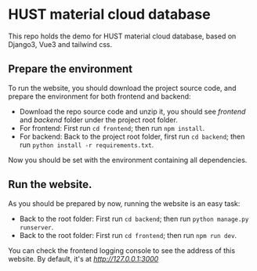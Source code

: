 # HUST material cloud database

This repo holds the demo for HUST material cloud database, based on Django3, Vue3 and tailwind css.

## Prepare the environment

To run the website, you should download the project source code, and prepare the environment for both frontend and backend:

- Download the repo source code and unzip it, you should see *frontend* and *backend* folder under the project root folder.
- For frontend: First run `cd frontend`; then run `npm install`.
- For backend: Back to the project root folder, first run `cd backend`; then run `python install -r requirements.txt`.

Now you should be set with the environment containing all dependencies.

## Run the website.

As you should be prepared by now, running the website is an easy task:

- Back to the root folder: First run `cd backend`; then run `python manage.py runserver`.
- Back to the root folder: First run `cd frontend`; then run `npm run dev`.

You can check the frontend logging console to see the address of this website. By default, it's at *http://127.0.0.1:3000*



